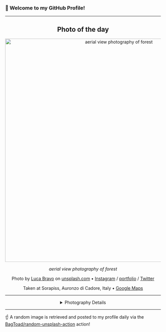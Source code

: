 ### 👋 Welcome to my GitHub Profile!

----
<div align="center">

## Photo of the day
  
  <a href="https://unsplash.com/photos/aerial-view-photography-of-forest-A-fubu9QJxE"><img width="720" src="https://images.unsplash.com/photo-1508144322886-717c284ab392?crop=entropy&cs=tinysrgb&fit=max&fm=jpg&ixid=M3w1OTQ0OTd8MHwxfHJhbmRvbXx8fHx8fHx8fDE3NDIzNjQ1ODJ8&ixlib=rb-4.0.3&q=80&w=1080" alt="aerial view photography of forest"></a>
  
  <em>aerial view photography of forest</em>
  
  <em></em>

  Photo by [Luca Bravo](https://instagram.com/lucabravo/) on [unsplash.com](https://unsplash.com/) • [Instagram](https://instagram.com/lucabravo) / [portfolio](https://instagram.com/lucabravo/) / [Twitter](https://twitter.com/hz)
  
  Taken at Sorapiss, Auronzo di Cadore, Italy • [Google Maps](https://www.google.com/maps/search/?api=1&query=46.5955065889738,12.2647689260255)
  
  ---
  
<details>
<summary>Photography Details</summary>
  
| Parameter     | Value |
| ------------- | ----- |
| Camera Model  | X-T20 |
| Exposure Time | 1/60 |
| Aperture      | 9.0 |
| Focal Length  | 55.0 |
| ISO           | 500 |
| Location      | Sorapiss, Auronzo di Cadore, Italy (Italy) |
| Coordinates   | Latitude 46.5955065889738, Longitude 12.2647689260255 |

</details>

</div>

----

☝️ A random image is retrieved and posted to my profile daily via the [BagToad/random-unsplash-action](https://github.com/BagToad/random-unsplash-action) action!
